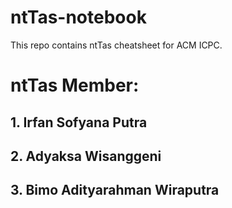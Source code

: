 # ntTas-notebook
This repo contains ntTas cheatsheet for ACM ICPC.

# ntTas Member:
## 1. Irfan Sofyana Putra
## 2. Adyaksa Wisanggeni
## 3. Bimo Adityarahman Wiraputra
